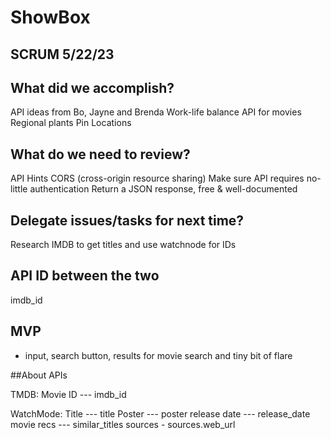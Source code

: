 # ShowBox

## SCRUM 5/22/23

## What did we accomplish?
  API ideas from Bo, Jayne and Brenda
	  Work-life balance
	  API for movies
	  Regional plants
	  Pin Locations

## What do we need to review?
API Hints
CORS (cross-origin resource sharing)
Make sure API requires no-little authentication 
Return a JSON response, free & well-documented


## Delegate issues/tasks for next time?
Research IMDB to get titles and use watchnode for IDs 
## API ID between the two
imdb_id



## MVP
- input, search button, results for movie search and tiny bit of flare


##About APIs

TMDB:
Movie ID --- imdb_id

WatchMode:
Title --- title
Poster --- poster
release date --- release_date
movie recs --- similar_titles
sources - sources.web_url
